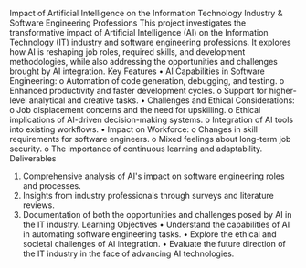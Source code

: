 Impact of Artificial Intelligence on the Information Technology Industry & Software Engineering Professions
This project investigates the transformative impact of Artificial Intelligence (AI) on the Information Technology (IT) industry and software engineering professions. It explores how AI is reshaping job roles, required skills, and development methodologies, while also addressing the opportunities and challenges brought by AI integration.
Key Features
•	AI Capabilities in Software Engineering:
o	Automation of code generation, debugging, and testing.
o	Enhanced productivity and faster development cycles.
o	Support for higher-level analytical and creative tasks.
•	Challenges and Ethical Considerations:
o	Job displacement concerns and the need for upskilling.
o	Ethical implications of AI-driven decision-making systems.
o	Integration of AI tools into existing workflows.
•	Impact on Workforce:
o	Changes in skill requirements for software engineers.
o	Mixed feelings about long-term job security.
o	The importance of continuous learning and adaptability.
Deliverables
1.	Comprehensive analysis of AI's impact on software engineering roles and processes.
2.	Insights from industry professionals through surveys and literature reviews.
3.	Documentation of both the opportunities and challenges posed by AI in the IT industry.
Learning Objectives
•	Understand the capabilities of AI in automating software engineering tasks.
•	Explore the ethical and societal challenges of AI integration.
•	Evaluate the future direction of the IT industry in the face of advancing AI technologies.

